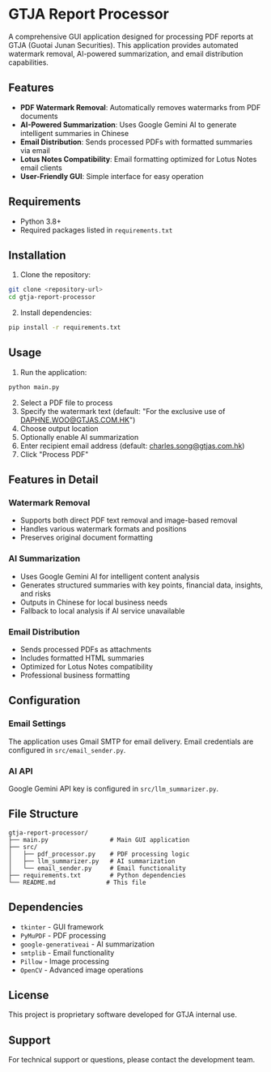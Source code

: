 # GTJA Report Processor

A comprehensive GUI application designed for processing PDF reports at GTJA (Guotai Junan Securities). This application provides automated watermark removal, AI-powered summarization, and email distribution capabilities.

## Features

- **PDF Watermark Removal**: Automatically removes watermarks from PDF documents
- **AI-Powered Summarization**: Uses Google Gemini AI to generate intelligent summaries in Chinese
- **Email Distribution**: Sends processed PDFs with formatted summaries via email
- **Lotus Notes Compatibility**: Email formatting optimized for Lotus Notes email clients
- **User-Friendly GUI**: Simple interface for easy operation

## Requirements

- Python 3.8+
- Required packages listed in `requirements.txt`

## Installation

1. Clone the repository:
```bash
git clone <repository-url>
cd gtja-report-processor
```

2. Install dependencies:
```bash
pip install -r requirements.txt
```

## Usage

1. Run the application:
```bash
python main.py
```

2. Select a PDF file to process
3. Specify the watermark text (default: "For the exclusive use of DAPHNE.WOO@GTJAS.COM.HK")
4. Choose output location
5. Optionally enable AI summarization
6. Enter recipient email address (default: charles.song@gtjas.com.hk)
7. Click "Process PDF"

## Features in Detail

### Watermark Removal
- Supports both direct PDF text removal and image-based removal
- Handles various watermark formats and positions
- Preserves original document formatting

### AI Summarization
- Uses Google Gemini AI for intelligent content analysis
- Generates structured summaries with key points, financial data, insights, and risks
- Outputs in Chinese for local business needs
- Fallback to local analysis if AI service unavailable

### Email Distribution
- Sends processed PDFs as attachments
- Includes formatted HTML summaries
- Optimized for Lotus Notes compatibility
- Professional business formatting

## Configuration

### Email Settings
The application uses Gmail SMTP for email delivery. Email credentials are configured in `src/email_sender.py`.

### AI API
Google Gemini API key is configured in `src/llm_summarizer.py`.

## File Structure

```
gtja-report-processor/
├── main.py                 # Main GUI application
├── src/
│   ├── pdf_processor.py    # PDF processing logic
│   ├── llm_summarizer.py   # AI summarization
│   └── email_sender.py     # Email functionality
├── requirements.txt        # Python dependencies
└── README.md              # This file
```

## Dependencies

- `tkinter` - GUI framework
- `PyMuPDF` - PDF processing
- `google-generativeai` - AI summarization
- `smtplib` - Email functionality
- `Pillow` - Image processing
- `OpenCV` - Advanced image operations

## License

This project is proprietary software developed for GTJA internal use.

## Support

For technical support or questions, please contact the development team.